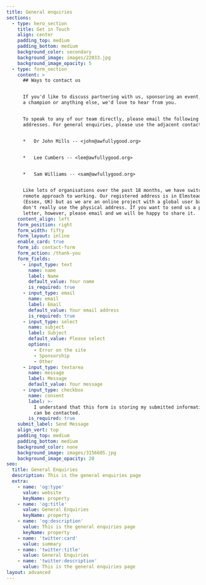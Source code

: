 ```yaml
---
title: General enquiries
sections:
  - type: hero_section
    title: Get in Touch
    align: center
    padding_top: medium
    padding_bottom: medium
    background_color: secondary
    background_image: images/22033.jpg
    background_image_opacity: 5
  - type: form_section
    content: >
      ## Ways to contact us


      If you'd like to discuss partnering with us, sponsoring an event, becoming
      a champion or anything else, we'd love to hear from you.


      To speak to any of our team directly, please email the following
      addresses. For general enquiries, please use the adjacent contact form.


      *   Dr John Mills -- <john@awfullygood.org>


      *   Lee Cumbers -- <lee@awfullygood.org>


      *   Sam Williams -- <sam@awfullygood.org>


      Like lots of organisations over the past 18 months, we have switched to a
      remote approach to working. Our registered address is in Elmstead Market
      (Essex, UK) but as we are an online project with a global user base, we
      don't really use the physical address. If you want to send us a physical
      letter, however, please email and we will be happy to share it.
    content_align: left
    form_position: right
    form_width: fifty
    form_layout: inline
    enable_card: true
    form_id: contact-form
    form_action: /thank-you
    form_fields:
      - input_type: text
        name: name
        label: Name
        default_value: Your name
        is_required: true
      - input_type: email
        name: email
        label: Email
        default_value: Your email address
        is_required: true
      - input_type: select
        name: subject
        label: Subject
        default_value: Please select
        options:
          - Error on the site
          - Sponsorship
          - Other
      - input_type: textarea
        name: message
        label: Message
        default_value: Your message
      - input_type: checkbox
        name: consent
        label: >-
          I understand that this form is storing my submitted information so I
          can be contacted.
        is_required: true
    submit_label: Send Message
    align_vert: top
    padding_top: medium
    padding_bottom: medium
    background_color: none
    background_image: images/3156605.jpg
    background_image_opacity: 20
seo:
  title: General Enquiries
  description: This is the general enquiries page
  extra:
    - name: 'og:type'
      value: website
      keyName: property
    - name: 'og:title'
      value: General Enquiries
      keyName: property
    - name: 'og:description'
      value: This is the general enquiries page
      keyName: property
    - name: 'twitter:card'
      value: summary
    - name: 'twitter:title'
      value: General Enquiries
    - name: 'twitter:description'
      value: This is the general enquiries page
layout: advanced
---
```

